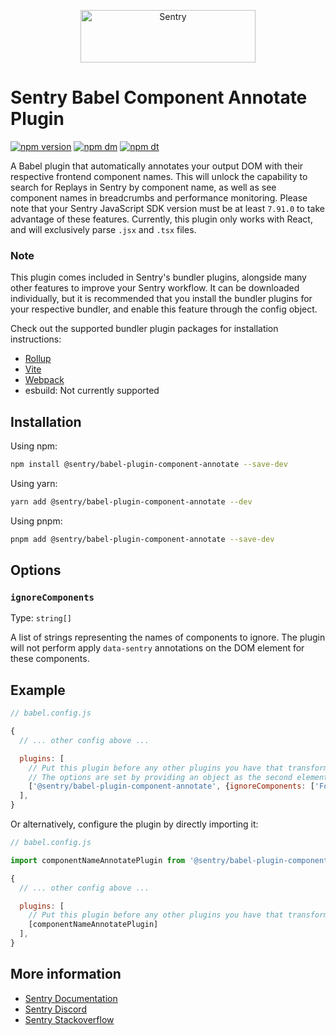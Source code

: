 <p align="center">
  <a href="https://sentry.io/?utm_source=github&utm_medium=logo" target="_blank">
    <img src="https://sentry-brand.storage.googleapis.com/sentry-wordmark-dark-280x84.png" alt="Sentry" width="280" height="84">
  </a>
</p>

# Sentry Babel Component Annotate Plugin

[![npm version](https://img.shields.io/npm/v/@sentry/babel-plugin-component-annotate.svg)](https://www.npmjs.com/package/@sentry/babel-plugin-component-annotate)
[![npm dm](https://img.shields.io/npm/dm/@sentry/babel-plugin-component-annotate.svg)](https://www.npmjs.com/package/@sentry/babel-plugin-component-annotate)
[![npm dt](https://img.shields.io/npm/dt/@sentry/babel-plugin-component-annotate.svg)](https://www.npmjs.com/package/@babel-plugin-component-annotate)

A Babel plugin that automatically annotates your output DOM with their respective frontend component names.
This will unlock the capability to search for Replays in Sentry by component name, as well as see component names in breadcrumbs and performance monitoring.
Please note that your Sentry JavaScript SDK version must be at least `7.91.0` to take advantage of these features.
Currently, this plugin only works with React, and will exclusively parse `.jsx` and `.tsx` files.

### Note

This plugin comes included in Sentry's bundler plugins, alongside many other features to improve your Sentry workflow.
It can be downloaded individually, but it is recommended that you install the bundler plugins for your respective bundler, and enable this feature through the config object.

Check out the supported bundler plugin packages for installation instructions:

- [Rollup](https://www.npmjs.com/package/@sentry/rollup-plugin)
- [Vite](https://www.npmjs.com/package/@sentry/vite-plugin)
- [Webpack](https://www.npmjs.com/package/@sentry/webpack-plugin)
- esbuild: Not currently supported

## Installation

Using npm:

```bash
npm install @sentry/babel-plugin-component-annotate --save-dev
```

Using yarn:

```bash
yarn add @sentry/babel-plugin-component-annotate --dev
```

Using pnpm:

```bash
pnpm add @sentry/babel-plugin-component-annotate --save-dev
```

## Options

### `ignoreComponents`

Type: `string[]`

A list of strings representing the names of components to ignore. The plugin will not perform apply `data-sentry` annotations on the DOM element for these components.

## Example

```js
// babel.config.js

{
  // ... other config above ...

  plugins: [
    // Put this plugin before any other plugins you have that transform JSX code
    // The options are set by providing an object as the second element in the array, but not required
    ['@sentry/babel-plugin-component-annotate', {ignoreComponents: ['Foo', 'Bar']}]
  ],
}
```

Or alternatively, configure the plugin by directly importing it:

```js
// babel.config.js

import componentNameAnnotatePlugin from '@sentry/babel-plugin-component-annotate';

{
  // ... other config above ...

  plugins: [
    // Put this plugin before any other plugins you have that transform JSX code
    [componentNameAnnotatePlugin]
  ],
}
```

## More information

- [Sentry Documentation](https://docs.sentry.io/quickstart/)
- [Sentry Discord](https://discord.gg/Ww9hbqr)
- [Sentry Stackoverflow](http://stackoverflow.com/questions/tagged/sentry)
